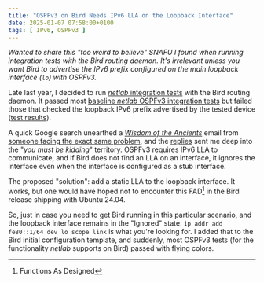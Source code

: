 ```yaml
---
title: "OSPFv3 on Bird Needs IPv6 LLA on the Loopback Interface"
date: 2025-01-07 07:58:00+0100
tags: [ IPv6, OSPFv3 ]
---
```

_Wanted to share this "too weird to believe" SNAFU I found when running integration tests with the Bird routing daemon. It's irrelevant unless you want Bird to advertise the IPv6 prefix configured on the main loopback interface (`lo`) with OSPFv3._

Late last year, I decided to run [_netlab_ integration tests](https://tests.netlab.tools/) with the Bird routing daemon. It passed most [baseline _netlab_ OSPFv3 integration tests](https://tests.netlab.tools/_html/coverage.ospf.ospfv3) but failed those that checked the loopback IPv6 prefix advertised by the tested device ([test results](https://tests.netlab.tools/_html/bird-clab-ospf-ospfv3)).
<!--more-->
A quick Google search unearthed a *[Wisdom of the Ancients](https://xkcd.com/979/)* email from [someone facing the exact same problem](https://bird.network.cz/pipermail/bird-users/2012-August/003161.html), and the [replies](https://bird.network.cz/pipermail/bird-users/2012-August/007868.html) sent me deep into the "_you must be kidding_" territory. OSPFv3 requires IPv6 LLA to communicate, and if Bird does not find an LLA on an interface, it ignores the interface even when the interface is configured as a stub interface.

The proposed "solution": add a static LLA to the loopback interface. It works, but one would have hoped not to encounter this FAD[^FAD] in the Bird release shipping with Ubuntu 24.04.

[^FAD]: Functions As Designed

So, just in case you need to get Bird running in this particular scenario, and the loopback interface remains in the "Ignored" state: `ip addr add fe80::1/64 dev lo scope link` is what you're looking for. I added that to the Bird initial configuration template, and suddenly, most OSPFv3 tests (for the functionality _netlab_ supports on Bird) passed with flying colors.
